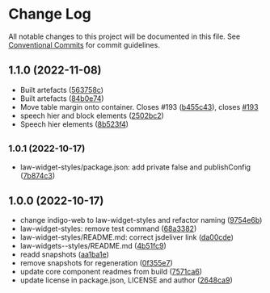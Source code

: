 # Change Log

All notable changes to this project will be documented in this file.
See [Conventional Commits](https://conventionalcommits.org) for commit guidelines.

## 1.1.0 (2022-11-08)

* Built artefacts ([563758c](https://github.com/laws-africa/law-widget-styles/commit/563758c))
* Built artefacts ([84b0e74](https://github.com/laws-africa/law-widget-styles/commit/84b0e74))
* Move table margin onto container. Closes #193 ([b455c43](https://github.com/laws-africa/law-widget-styles/commit/b455c43)), closes [#193](https://github.com/laws-africa/law-widget-styles/issues/193)
* speech hier and block elements ([2502bc2](https://github.com/laws-africa/law-widget-styles/commit/2502bc2))
* Speech hier elements ([8b523f4](https://github.com/laws-africa/law-widget-styles/commit/8b523f4))





## <small>1.0.1 (2022-10-17)</small>

* law-widget-styles/package.json: add private false and publishConfig ([7b874c3](https://github.com/laws-africa/law-widget-styles/commit/7b874c3))





## 1.0.0 (2022-10-17)

* change indigo-web to law-widget-styles and refactor naming ([9754e6b](https://github.com/laws-africa/law-widget-styles/commit/9754e6b))
* law-widget-styles: remove test command ([68a3382](https://github.com/laws-africa/law-widget-styles/commit/68a3382))
* law-widget-styles/README.md: correct jsdeliver link ([da00cde](https://github.com/laws-africa/law-widget-styles/commit/da00cde))
* law-widgets--styles/README.md ([4b51fc9](https://github.com/laws-africa/law-widget-styles/commit/4b51fc9))
* readd snapshots ([aa1ba1e](https://github.com/laws-africa/law-widget-styles/commit/aa1ba1e))
* remove snapshots for regeneration ([0f355e7](https://github.com/laws-africa/law-widget-styles/commit/0f355e7))
* update core component readmes from build ([7571ca6](https://github.com/laws-africa/law-widget-styles/commit/7571ca6))
* update license in package.json, LICENSE and author ([2648ca9](https://github.com/laws-africa/law-widget-styles/commit/2648ca9))
